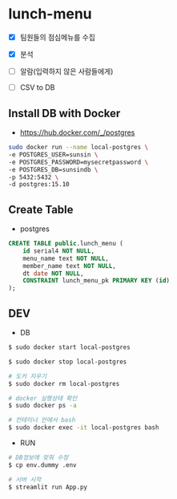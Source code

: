 # lunch-menu
- [x] 팀원들의 점심메뉴를 수집
- [x] 분석
- [ ] 알람(입력하지 않은 사람들에게)
- [ ] CSV to DB


## Install DB with Docker
- https://hub.docker.com/_/postgres

```bash
sudo docker run --name local-postgres \
-e POSTGRES_USER=sunsin \
-e POSTGRES_PASSWORD=mysecretpassword \
-e POSTGRES_DB=sunsindb \
-p 5432:5432 \
-d postgres:15.10
```


## Create Table
- postgres

```sql
CREATE TABLE public.lunch_menu (
	id serial4 NOT NULL,
	menu_name text NOT NULL,
	member_name text NOT NULL,
	dt date NOT NULL,
	CONSTRAINT lunch_menu_pk PRIMARY KEY (id)
);
```


## DEV

- DB
```bash
$ sudo docker start local-postgres

$ sudo docker stop local-postgres

# 도커 지우기
$ sudo docker rm local-postgres

# docker 실행상태 확인
$ sudo docker ps -a 

# 컨테이너 안에서 bash
$ sudo docker exec -it local-postgres bash
```


- RUN
```bash
# DB정보에 맞춰 수정
$ cp env.dummy .env

# 서버 시작
$ streamlit run App.py
```
